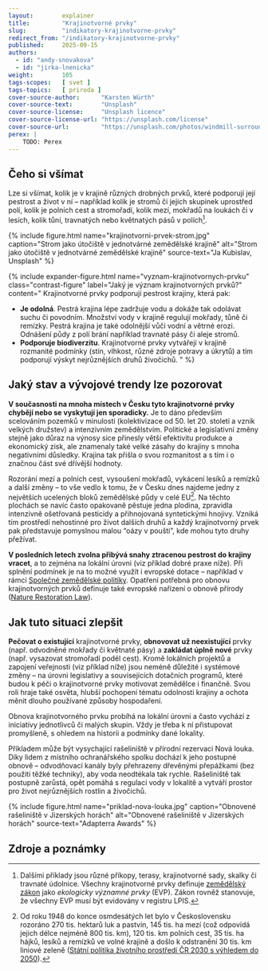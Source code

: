 ```yaml
---
layout:        explainer
title:         "Krajinotvorné prvky"
slug:          "indikatory-krajinotvorne-prvky"
redirect_from: "/indikatory-krajinotvorne-prvky"
published:     2025-09-15
authors:
  - id: "andy-snovakova"
  - id: "jirka-lnenicka"
weight:        105
tags-scopes:   [ svet ]
tags-topics:   [ priroda ]
cover-source-author:      "Karsten Würth"
cover-source-text:        "Unsplash"
cover-source-license:     "Unsplash licence"
cover-source-license-url: "https://unsplash.com/license"
cover-source-url:         "https://unsplash.com/photos/windmill-surrounded-by-grass-during-daytime-w_a40DuyPAc"
perex: |
    TODO: Perex
---
```


## Čeho si všímat

Lze si všímat, kolik je v krajině různých drobných prvků, které podporují její pestrost a život v ní – například kolik je stromů či jejich skupinek uprostřed polí, kolik je polních cest a stromořadí, kolik mezí, mokřadů na loukách či v lesích, kolik tůní, travnatých nebo květnatých pásů v polích[^EVP].

{% include figure.html
    name="krajinotvorni-prvek-strom.jpg"
    caption="Strom jako útočiště v jednotvárné zemědělské krajině"
    alt="Strom jako útočiště v jednotvárné zemědělské krajině"
    source-text="Ja Kubislav, Unsplash"
%}

{% include expander-figure.html
    name="vyznam-krajinotvornych-prvku"
    class="contrast-figure"
    label="Jaký je význam krajinotvorných prvků?"
    content="
Krajinotvorné prvky podporují pestrost krajiny, která pak:
- **Je odolná**. Pestrá krajina lépe zadržuje vodu a dokáže tak odolávat suchu či povodním. Množství vody v krajině regulují mokřady, tůně či remízky. Pestrá krajina je také odolnější vůči vodní a větrné erozi. Odnášení půdy z polí brání například travnaté pásy či aleje stromů.
- **Podporuje biodiverzitu**. Krajinotvorné prvky vytvářejí v krajině rozmanité podmínky (stín, vlhkost, různé zdroje potravy a úkrytů) a tím podporují výskyt nejrůznějších druhů živočichů.
"
%}

## Jaký stav a vývojové trendy lze pozorovat

**V současnosti na mnoha místech v Česku tyto krajinotvorné prvky chybějí nebo se vyskytují jen sporadicky.** Je to dáno především scelováním pozemků v minulosti (kolektivizace od 50. let 20. století a vznik velkých družstev) a intenzivním zemědělstvím. Politické a legislativní změny stejně jako důraz na výnosy sice přinesly větší efektivitu produkce a ekonomický zisk, ale znamenaly také velké zásahy do krajiny s mnoha negativními důsledky. Krajina tak přišla o svou rozmanitost a s tím i o značnou část své dřívější hodnoty. 

Rozorání mezí a polních cest, vysoušení mokřadů, vykácení lesíků a remízků a další změny – to vše vedlo k tomu, že v Česku dnes najdeme jedny z největších ucelených bloků zemědělské půdy v celé EU[^kolektivizace]. Na těchto plochách se navíc často opakovaně pěstuje jedna plodina, zpravidla intenzivně ošetřovaná pesticidy a přihnojovaná syntetickými hnojivy. Vzniká tím prostředí nehostinné pro život dalších druhů a každý krajinotvorný prvek pak představuje pomyslnou malou “oázy v poušti”, kde mohou tyto druhy přežívat. 

**V posledních letech zvolna přibývá snahy ztracenou pestrost do krajiny vracet**, a to zejména na lokální úrovni (viz příklad dobré praxe níže). Při splnění podmínek je na to možné využít i evropské dotace – například v rámci [Společné zemědělské politiky](https://agriculture.ec.europa.eu/common-agricultural-policy/cap-overview/cap-glance_en). Opatření potřebná pro obnovu krajinotvorných prvků definuje také evropské nařízení o obnově přírody ([Nature Restoration Law](https://eur-lex.europa.eu/legal-content/EN/TXT/?uri=CELEX%3A52022PC0304)). 


## Jak tuto situaci zlepšit

**Pečovat o existující** krajinotvorné prvky, **obnovovat už neexistující** prvky (např. odvodněné mokřady či květnaté pásy) a **zakládat úplně nové** prvky (např. vysazovat stromořadí podél cest). 
Kromě lokálních projektů a zapojení veřejnosti (viz příklad níže) jsou neméně důležité i systémové změny – na úrovni legislativy a souvisejících dotačních programů, které budou k péči o krajinotvorné prvky motivovat zemědělce i finančně. Svou roli hraje také osvěta, hlubší pochopení tématu odolnosti krajiny a ochota měnit dlouho používané způsoby hospodaření. 

Obnova krajinotvorného prvku probíhá na lokální úrovni a často vychází z iniciativy jednotlivců či malých skupin. Vždy je třeba k ní přistupovat promyšleně, s ohledem na historii a podmínky dané lokality.

Příkladem může být vysychající rašeliniště v přírodní rezervaci Nová louka. Díky lidem z místního ochranářského spolku dochází k jeho postupné obnově – odvodňovací kanály byly přehrazeny dřevěnými přepážkami (bez použití těžké techniky), aby voda neodtékala tak rychle.
Rašeliniště tak postupně zarůstá, opět pomáhá s regulací vody v lokalitě a vytváří prostor pro život nejrůznějších rostlin a živočichů.

{% include figure.html
   name="priklad-nova-louka.jpg"
   caption="Obnovené rašeliniště v Jizerských horách"
   alt="Obnovené rašeliniště v Jizerských horách"
   source-text="Adapterra Awards"
%}


## Zdroje a poznámky

[^EVP]: Dalšími příklady jsou různé příkopy, terasy, krajinotvorné sady, skalky či travnaté údolnice. Všechny krajinotvorné prvky definuje [zemědělský zákon](https://www.zakonyprolidi.cz/cs/1997-252) jako *ekologicky významné prvky* (EVP). Zákon rovněž stanovuje, že všechny EVP musí být evidovány v registru LPIS.
[^kolektivizace]: Od roku 1948 do konce osmdesátých let bylo v Československu rozoráno 270 tis. hektarů luk a pastvin, 145 tis. ha mezí (což odpovídá jejich délce nejméně 800 tis. km), 120 tis. km polních cest, 35 tis. ha hájků, lesíků a remízků ve volné krajině a došlo k odstranění 30 tis. km liniové zeleně ([Státní politika životního prostředí ČR 2030 s výhledem do 2050](https://www.mzp.cz/system/files/2024-07/OPZPUR-statni_politika_zp_2030_s_vyhledem_2050-20220615.pdf)).
